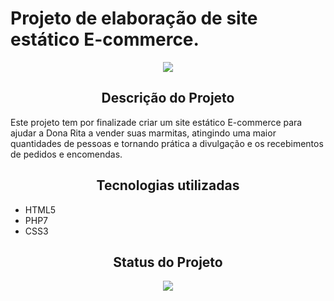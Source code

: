# Projeto de elaboração de site estático E-commerce.


<p align="center">
<img src="https://user-images.githubusercontent.com/111019529/184463203-e5e84739-6f7f-489c-82a6-5ed1cf448291.png"/>
</p>

<h2 align="center">Descrição do Projeto</h2>

Este projeto tem por finalizade criar um site estático E-commerce para ajudar a Dona Rita a vender suas marmitas, atingindo uma maior quantidades de pessoas e tornando prática a divulgação e os recebimentos de pedidos e encomendas. 

<h2 align="center">Tecnologias utilizadas</h2>
<ul>
  <li>HTML5</li>
  <li>PHP7</li>
  <li>CSS3</li>
</ul>


<h2 align="center">Status do Projeto</h2>
<p align="center">
<img src="http://img.shields.io/static/v1?label=STATUS&message=FINALIZADO&color=GREEN&style=for-the-badge"/>
</p>
